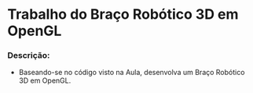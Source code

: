 # Trabalho do Braço Robótico 3D em OpenGL
### Descrição: 
- Baseando-se no código visto na Aula, desenvolva um Braço Robótico 3D em OpenGL.
